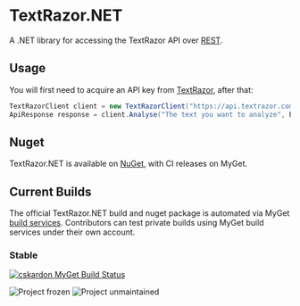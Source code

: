 # TextRazor.NET

A .NET library for accessing the TextRazor API over [REST](https://www.textrazor.com/docs/rest).

## Usage

You will first need to acquire an API key from [TextRazor](https://www.textrazor.com/), after that:

```c#
TextRazorClient client = new TextRazorClient("https://api.textrazor.com", "YOUR_API_KEY");
ApiResponse response = client.Analyse("The text you want to analyze", ExtractorTypes.Entities | ExtractorTypes.Entailments);
```

## Nuget

TextRazor.NET is available on [NuGet](https://www.nuget.org/packages/TextRazor.NET/), with CI releases on MyGet.


## Current Builds
The official TextRazor.NET build and nuget package is automated via MyGet [build services](http://docs.myget.org/docs/reference/build-services). Contributors can test private builds using MyGet build services under their own account.

### Stable
[![cskardon MyGet Build Status](https://www.myget.org/BuildSource/Badge/cskardon?identifier=a58db3b2-bfa6-4289-a5dd-9d85e1d619a4)](https://www.myget.org/)

![Project frozen](https://img.shields.io/badge/status-frozen-blue.png) ![Project unmaintained](https://img.shields.io/badge/project-unmaintained-red.svg)
